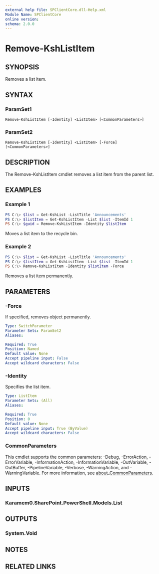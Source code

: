 ```yaml
---
external help file: SPClientCore.dll-Help.xml
Module Name: SPClientCore
online version:
schema: 2.0.0
---
```


# Remove-KshListItem

## SYNOPSIS
Removes a list item.

## SYNTAX

### ParamSet1
```
Remove-KshListItem [-Identity] <ListItem> [<CommonParameters>]
```

### ParamSet2
```
Remove-KshListItem [-Identity] <ListItem> [-Force] [<CommonParameters>]
```

## DESCRIPTION
The Remove-KshListItem cmdlet removes a list item from the parent list.

## EXAMPLES

### Example 1
```powershell
PS C:\> $list = Get-KshList -ListTitle 'Announcements'
PS C:\> $listItem = Get-KshListItem -List $list -ItemId 1
PS C:\> $guid = Remove-KshListItem -Identity $listItem
```

Moves a list item to the recycle bin.

### Example 2
```powershell
PS C:\> $list = Get-KshList -ListTitle 'Announcements'
PS C:\> $listItem = Get-KshListItem -List $list -ItemId 1
PS C:\> Remove-KshListItem -Identity $listItem -Force
```

Removes a list item permanently.

## PARAMETERS

### -Force
If specified, removes object permanently.

```yaml
Type: SwitchParameter
Parameter Sets: ParamSet2
Aliases:

Required: True
Position: Named
Default value: None
Accept pipeline input: False
Accept wildcard characters: False
```

### -Identity
Specifies the list item.

```yaml
Type: ListItem
Parameter Sets: (All)
Aliases:

Required: True
Position: 0
Default value: None
Accept pipeline input: True (ByValue)
Accept wildcard characters: False
```

### CommonParameters
This cmdlet supports the common parameters: -Debug, -ErrorAction, -ErrorVariable, -InformationAction, -InformationVariable, -OutVariable, -OutBuffer, -PipelineVariable, -Verbose, -WarningAction, and -WarningVariable. For more information, see [about_CommonParameters](http://go.microsoft.com/fwlink/?LinkID=113216).

## INPUTS

### Karamem0.SharePoint.PowerShell.Models.List

## OUTPUTS

### System.Void

## NOTES

## RELATED LINKS
